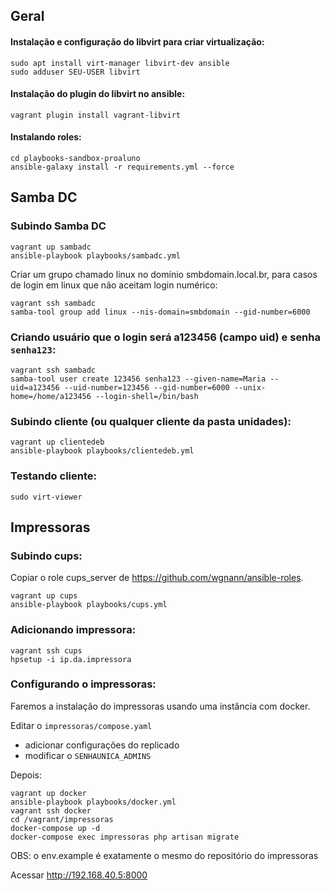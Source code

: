 ## Geral

#### Instalação e configuração do libvirt para criar virtualização:

    sudo apt install virt-manager libvirt-dev ansible
    sudo adduser SEU-USER libvirt

#### Instalação do plugin do libvirt no ansible:

    vagrant plugin install vagrant-libvirt

#### Instalando roles:

    cd playbooks-sandbox-proaluno
    ansible-galaxy install -r requirements.yml --force

## Samba DC

### Subindo Samba DC

    vagrant up sambadc
    ansible-playbook playbooks/sambadc.yml

Criar um grupo chamado linux no domínio smbdomain.local.br, para casos de login em linux que não aceitam login numérico:

    vagrant ssh sambadc
    samba-tool group add linux --nis-domain=smbdomain --gid-number=6000

### Criando usuário que o login será a123456 (campo uid) e senha `senha123`:

    vagrant ssh sambadc
    samba-tool user create 123456 senha123 --given-name=Maria --uid=a123456 --uid-number=123456 --gid-number=6000 --unix-home=/home/a123456 --login-shell=/bin/bash

### Subindo cliente (ou qualquer cliente da pasta unidades):

    vagrant up clientedeb
    ansible-playbook playbooks/clientedeb.yml

### Testando cliente:

    sudo virt-viewer

## Impressoras

### Subindo cups:

Copiar o role cups_server de https://github.com/wgnann/ansible-roles.

    vagrant up cups
    ansible-playbook playbooks/cups.yml

### Adicionando impressora:

    vagrant ssh cups
    hpsetup -i ip.da.impressora

### Configurando o impressoras:
Faremos a instalação do impressoras usando uma instância com docker.

Editar o `impressoras/compose.yaml`
  - adicionar configurações do replicado
  - modificar o `SENHAUNICA_ADMINS`

Depois:

    vagrant up docker
    ansible-playbook playbooks/docker.yml
    vagrant ssh docker
    cd /vagrant/impressoras
    docker-compose up -d
    docker-compose exec impressoras php artisan migrate

OBS: o env.example é exatamente o mesmo do repositório do impressoras

Acessar http://192.168.40.5:8000


